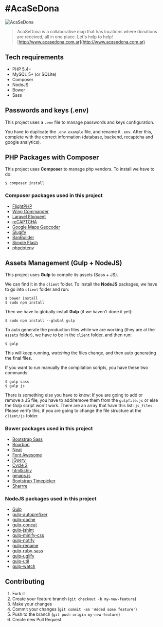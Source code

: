 # #AcaSeDona

![AcaSeDona](http://i.imgur.com/IenCMxj.png)

> AcaSeDona is a collaborative map that has locations where donations are received, all in one place. Let's help to help!  
> [http://www.acasedona.com.ar](http://www.acasedona.com.ar)

## Tech requirements

* PHP 5.4+
* MySQL 5+ (or SQLite)
* Composer
* NodeJS
* Bower
* Sass

## Passwords and keys (.env)

This project uses a `.env` file to manage passwords and keys configuration.

You have to duplicate the `.env.example` file, and rename it `.env`. After this, complete with the correct information (database, backend, recaptcha and google analytics).

## PHP Packages with Composer

This project uses **Composer** to manage php vendors. To install we have to do:

```
$ composer install
```

### Composer packages used in this project

* [FlightPHP](http://flightphp.com/)
* [Wing Commander](https://github.com/xmeltrut/WingCommander)
* [Laravel Eloquent](http://laravel.com/docs/4.2/eloquent)
* [reCAPTCHA](https://www.google.com/recaptcha/)
* [Google Maps Geocoder](https://github.com/jstayton/GoogleMapsGeocoder)
* [Slugify](https://github.com/cocur/slugify)
* [BanBuilder](http://banbuilder.com/)
* [Simple Flash](https://github.com/tamtamchik/simple-flash)
* [phpdotenv](https://github.com/vlucas/phpdotenv)

## Assets Management (Gulp + NodeJS)

This project uses **Gulp** to compile its assets (Sass + JS).

We can find it in the `client` folder. To install the **NodeJS** packages, we have to go into `client` folder and run:

```
$ bower install
$ sudo npm install
```

Then we have to globally install **Gulp** (if we haven't done it yet):

```
$ sudo npm install --global gulp
```

To auto generate the production files while we are working (they are at the `assets` folder),
we have to be in the `client` folder, and then run:

```
$ gulp
```

This will keep running, *watching* the files change, and then auto generating the final files.

If you want to run manually the compilation scripts, you have these two commands:

```
$ gulp sass
$ gulp js
```

There is something else you have to know: If you are going to add or remove a JS file,
you have to add/remove them from the `gulpfile.js` or else the Gulp script won't work.
There are an array that have this list: `js_files`. Please verify this, if you are
going to change the file structure at the `client/js` folder.

### Bower packages used in this project

* [Bootstrap Sass](http://getbootstrap.com/css/#sass)
* [Bourbon](http://bourbon.io/)
* [Neat](http://neat.bourbon.io/)
* [Font Awesome](http://fontawesome.io/)
* [jQuery](https://jquery.com/)
* [Cycle 2](http://jquery.malsup.com/cycle2/)
* [html5shiv](https://github.com/afarkas/html5shiv)
* [gmaps.js](https://hpneo.github.io/gmaps/)
* [Bootstrap Timepicker](http://jdewit.github.io/bootstrap-timepicker/)
* [Sharrre](http://sharrre.com/)

### NodeJS packages used in this project

* [Gulp](http://gulpjs.com/)
* [gulp-autoprefixer](https://www.npmjs.com/package/gulp-autoprefixer)
* [gulp-cache](https://www.npmjs.com/package/gulp-cache)
* [gulp-concat](https://www.npmjs.com/package/gulp-concat)
* [gulp-jshint](https://www.npmjs.com/package/gulp-jshint)
* [gulp-minify-css](https://www.npmjs.com/package/gulp-minify-css)
* [gulp-notify](https://www.npmjs.com/package/gulp-notify)
* [gulp-rename](https://www.npmjs.com/package/gulp-rename)
* [gulp-ruby-sass](https://www.npmjs.com/package/gulp-ruby-sass)
* [gulp-uglify](https://www.npmjs.com/package/gulp-uglify)
* [gulp-util](https://www.npmjs.com/package/gulp-util)
* [gulp-watch](https://www.npmjs.com/package/gulp-watch)

## Contributing

1. Fork it
2. Create your feature branch (`git checkout -b my-new-feature`)
3. Make your changes
4. Commit your changes (`git commit -am 'Added some feature'`)
5. Push to the branch (`git push origin my-new-feature`)
6. Create new Pull Request
